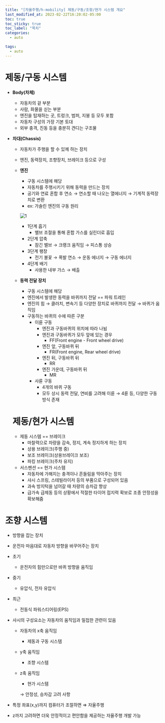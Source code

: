```yaml
---
title: "[자율주행/h-mobility] 제동/구동/조향/현가 시스템 개요"
last_modified_at: 2023-02-22T16:20:02-05:00
toc: true
toc_sticky: true
toc_label: "목차"
categories:
  - auto

tags:
  - auto
---
```


# 제동/구동 시스템

- **Body(차체)**
    - 자동차의 겉 부분
    - 사람, 화물을 싣는 부분
    - 엔진을 탑재하는 곳, 트렁크, 범퍼, 지붕 등 모두 포함
    - 자동차 구성의 가장 기본 토대
    - 외부 충격, 진동 등을 충분히 견디는 구조물
- **차대(Chassis)**
    - 자동차가 주행을 할 수 있께 하는 장치
    - 엔진, 동력장치, 조향장치, 브레이크 등으로 구성
    - **엔진**
        - 구동 시스템에 해당
        - 자동차를 주행시키기 위해 동력을 만드는 장치
        - 공기와 연료 혼합 후 연소 → 연소할 때 나오는 열에너지 → 기계적 동력장치로 변환
        - ex: 가솔린 엔진의 구동 원리
        
        ![1](https://user-images.githubusercontent.com/63995044/220608506-1287eb44-2b62-419a-ac83-7270d419e419.png)
        
        - 1단계 흡기
            - 밸브 조절을 통해 혼합 가스를 실린더로 흡입
        - 2단계 압축
            - 잠긴 밸브 → 크랭크 움직임 → 피스통 상승
        - 3단계 팽창
            - 전기 불꽃 → 폭발 연소 → 운동 에너지 → 구동 에너지
        - 4단계 배기
            - 사용한 내부 가스 → 배출
    - **동력 전달 장치**
        - 구동 시스템에 해당
        - 엔진에서 발생한 동력을 바퀴까지 전달 == 파워 트레인
        - 엔진의 힘 → 클러치, 변속기 등 다양한 장치로 바퀴까지 전달 → 바퀴가 움직임
        - 구동하는 바퀴의 수에 따른 구분
            - 이륜 구동
                - 엔진과 구동바퀴의 위치에 따라 나뉨
                - 엔진과 구동바퀴가 모두 앞에 있는 경우
                    - FF(Front engine - Front wheel drive)
                - 엔진 앞, 구동바퀴 뒤
                    - FR(Front engine, Rear wheel drive)
                - 엔진 뒤, 구동바퀴 뒤
                    - RR
                - 엔진 가운데, 구동바퀴 뒤
                    - MR
            - 사륜 구동
                - 4개의 바퀴 구동
                - 모두 상시 동력 전달, 연비를 고려해 이륜 → 4륜 등, 다양한 구동 방식 존재
    
    # 제동/현가 시스템
    
    - 제동 시스템 == 브레이크
        - 마찰력으로 차량을 감속, 정지, 계속 정지하게 하는 장치
        - 상용 브레이크(주행 중)
        - 보조 브레이크(상용브레이크 보조)
        - 파킹 브레이크(주차 유지)
    - 서스펜션 == 현가 시스템
        - 자동차에 가해지는 충격이나 흔들림을 막아주는 장치
        - 샤시 스프링, 스테빌라이저 등의 부품으로 구성되어 있음
        - 과속 방지턱을 넘어갈 때 차량의 승차감 향상
        - 급가속 급제동 등의 상황에서 적절한 타이어 접지력 확보로 조종 안정성을 확보해줌
    

# 조향 시스템

- 방향을 잡는 장치
- 운전자 마음대로 자동차 방향을 바꾸어주는 장치
- 초기
    - 운전자의 힘만으로만 바퀴 방향을 움직임
- 중기
    - 유압식, 전자 유압식
- 최근
    - 전동식 파워스티어링(EPS)
- 샤시의 구성요소는 자동차의 움직임과 밀접한 관련이 있음
    - 자동차의 x축 움직임
        - 제동과 구동 시스템
    - y축 움직임
        - 조향 시스템
    - z축 움직임
        - 현가 시스템
        
        → 안정성, 승차감 고려 사항
        
- 특정 좌표(x,y)까지 컴퓨터가 조절하면 ⇒ 자율주행
- z까지 고려하면 더욱 안정적이고 편안함을 제공하는 자율주행 개발 가능